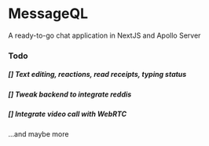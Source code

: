 # MessageQL

A ready-to-go chat application in NextJS and Apollo Server

### Todo
##### [] Text editing, reactions, read receipts, typing status

##### [] Tweak backend to integrate reddis

##### [] Integrate video call with WebRTC

...and maybe more
